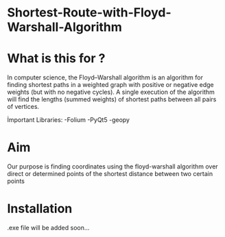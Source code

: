 # Shortest-Route-with-Floyd-Warshall-Algorithm


What is this for ?
============
In computer science, the Floyd–Warshall algorithm is an algorithm for finding shortest paths in a weighted graph with positive or negative edge weights (but with no negative cycles). A single execution of the algorithm will find the lengths (summed weights) of shortest paths between all pairs of vertices.

İmportant Libraries:
-Folium 
-PyQt5
-geopy

Aim
============
Our purpose is finding coordinates using the floyd-warshall algorithm over direct or determined points of the shortest distance between two certain points



Installation
============
.exe file will be added soon...
